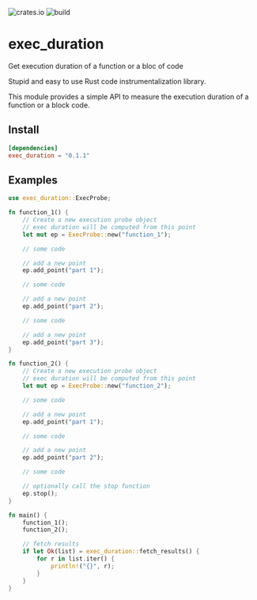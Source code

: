 ![crates.io](https://img.shields.io/crates/v/exec_duration.svg)
![build](https://github.com/adlane/exec_duration/actions/workflows/rust.yml/badge.svg)

# exec_duration
Get execution duration of a function or a bloc of code

Stupid and easy to use Rust code instrumentalization library.

This module provides a simple API to measure the execution duration of a function or a block code.

## Install

```toml
[dependencies]
exec_duration = "0.1.1"
```

## Examples

```rust
use exec_duration::ExecProbe;

fn function_1() {
    // Create a new execution probe object
    // exec duration will be computed from this point
    let mut ep = ExecProbe::new("function_1");

    // some code

    // add a new point
    ep.add_point("part 1");

    // some code

    // add a new point
    ep.add_point("part 2");

    // some code

    // add a new point
    ep.add_point("part 3");
}

fn function_2() {
    // Create a new execution probe object
    // exec duration will be computed from this point
    let mut ep = ExecProbe::new("function_2");

    // some code

    // add a new point
    ep.add_point("part 1");

    // some code

    // add a new point
    ep.add_point("part 2");

    // some code

    // optionally call the stop function
    ep.stop();
}

fn main() {
    function_1();
    function_2();

    // fetch results
    if let Ok(list) = exec_duration::fetch_results() {
        for r in list.iter() {
            println!("{}", r);
        }
    }
}
```

